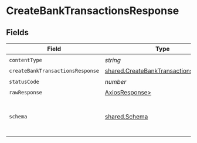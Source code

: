# CreateBankTransactionsResponse


## Fields

| Field                                                                                          | Type                                                                                           | Required                                                                                       | Description                                                                                    |
| ---------------------------------------------------------------------------------------------- | ---------------------------------------------------------------------------------------------- | ---------------------------------------------------------------------------------------------- | ---------------------------------------------------------------------------------------------- |
| `contentType`                                                                                  | *string*                                                                                       | :heavy_check_mark:                                                                             | N/A                                                                                            |
| `createBankTransactionsResponse`                                                               | [shared.CreateBankTransactionsResponse](../../models/shared/createbanktransactionsresponse.md) | :heavy_minus_sign:                                                                             | Success                                                                                        |
| `statusCode`                                                                                   | *number*                                                                                       | :heavy_check_mark:                                                                             | N/A                                                                                            |
| `rawResponse`                                                                                  | [AxiosResponse>](https://axios-http.com/docs/res_schema)                                       | :heavy_minus_sign:                                                                             | N/A                                                                                            |
| `schema`                                                                                       | [shared.Schema](../../models/shared/schema.md)                                                 | :heavy_minus_sign:                                                                             | Your API request was not properly authorized.                                                  |